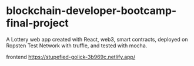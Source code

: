 # blockchain-developer-bootcamp-final-project

A Lottery web app created with React, web3, smart contracts, deployed on Ropsten Test Network with truffle, and tested with mocha.

frontend https://stupefied-golick-3b969c.netlify.app/



